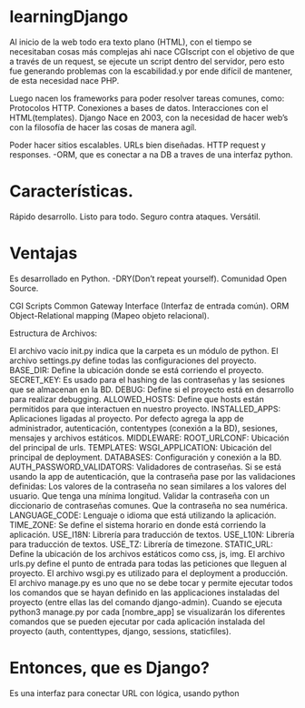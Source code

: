 # learningDjango

Al inicio de la web todo era texto plano (HTML), con el tiempo se necesitaban cosas más complejas ahi nace CGIscript con el objetivo de que a través de un request, se ejecute un script dentro del servidor, pero esto fue generando problemas con la escabilidad.y por ende difícil de mantener, de esta necesidad nace PHP.

Luego nacen los frameworks para poder resolver tareas comunes, como:
  Protocolos HTTP.
  Conexiones a bases de datos.
  Interacciones con el HTML(templates).
  Django
  Nace en 2003, con la necesidad de hacer web’s con la filosofía de hacer las cosas de manera agíl.

Poder hacer sitios escalables.
URLs bien diseñadas.
HTTP request y responses.
-ORM, que es conectar a na DB a traves de una interfaz python.

# Características.
  Rápido desarrollo.
  Listo para todo.
  Seguro contra ataques.
  Versátil.
  
  
 # Ventajas
  Es desarrollado en Python.
  -DRY(Don’t repeat yourself).
  Comunidad Open Source.
  
  CGI Scripts Common Gateway Interface (Interfaz de entrada común).
ORM Object-Relational mapping (Mapeo objeto relacional).


Estructura de Archivos:

El archivo vacío init.py indica que la carpeta es un módulo de python.
El archivo settings.py define todas las configuraciones del proyecto.
BASE_DIR: Define la ubicación donde se está corriendo el proyecto.
SECRET_KEY: Es usado para el hashing de las contraseñas y las sesiones que se almacenan en la BD.
DEBUG: Define si el proyecto está en desarrollo para realizar debugging.
ALLOWED_HOSTS: Define que hosts están permitidos para que interactuen en nuestro proyecto.
INSTALLED_APPS: Aplicaciones ligadas al proyecto. Por defecto agrega la app de administrador, autenticación, contentypes (conexión a la BD), sesiones, mensajes y archivos estáticos.
MIDDLEWARE:
ROOT_URLCONF: Ubicación del principal de urls.
TEMPLATES:
WSGI_APPLICATION: Ubicación del principal de deployment.
DATABASES: Configuración y conexión a la BD.
AUTH_PASSWORD_VALIDATORS: Validadores de contraseñas. Si se está usando la app de autenticación, que la contraseña pase por las validaciones definidas:
Los valores de la contraseña no sean similares a los valores del usuario.
Que tenga una mínima longitud.
Validar la contraseña con un diccionario de contraseñas comunes.
Que la contraseña no sea numérica.
LANGUAGE_CODE: Lenguaje o idioma que está utilizando la aplicación.
TIME_ZONE: Se define el sistema horario en donde está corriendo la aplicación.
USE_I18N: Librería para traducción de textos.
USE_L10N: Librería para traducción de textos.
USE_TZ: Librería de timezone.
STATIC_URL: Define la ubicación de los archivos estáticos como css, js, img.
El archivo urls.py define el punto de entrada para todas las peticiones que lleguen al proyecto.
El archivo wsgi.py es utilizado para el deployment a producción.
El archivo manage.py es uno que no se debe tocar y permite ejecutar todos los comandos que se hayan definido en las applicaciones instaladas del proyecto (entre ellas las del comando django-admin).
Cuando se ejecuta python3 manage.py por cada [nombre_app] se visualizarán los diferentes comandos que se pueden ejecutar por cada aplicación instalada del proyecto (auth, contenttypes, django, sessions, staticfiles).

# Entonces, que es Django?
Es una interfaz para conectar URL con lógica, usando python
